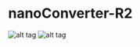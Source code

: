 # nanoConverter-R2

![alt tag](http://habrastorage.org/files/97d/881/1fb/97d8811fbbd84d80bcc6acfec7aecc14.png)
![alt tag](http://habrastorage.org/files/b00/917/d9d/b00917d9dab74a0aa4e02bc7a4bd2f5a.png)
